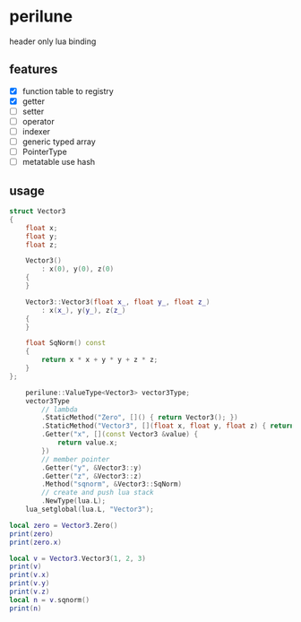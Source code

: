 # perilune

header only lua binding

## features

* [x] function table to registry
* [x] getter
* [ ] setter
* [ ] operator
* [ ] indexer
* [ ] generic typed array
* [ ] PointerType
* [ ] metatable use hash

## usage

```c++
struct Vector3
{
    float x;
    float y;
    float z;

    Vector3()
        : x(0), y(0), z(0)
    {
    }

    Vector3::Vector3(float x_, float y_, float z_)
        : x(x_), y(y_), z(z_)
    {
    }

    float SqNorm() const
    {
        return x * x + y * y + z * z;
    }
};
```

```c++
    perilune::ValueType<Vector3> vector3Type;
    vector3Type
        // lambda
        .StaticMethod("Zero", []() { return Vector3(); })
        .StaticMethod("Vector3", [](float x, float y, float z) { return Vector3(x, y, z); })
        .Getter("x", [](const Vector3 &value) {
            return value.x;
        })
        // member pointer
        .Getter("y", &Vector3::y)
        .Getter("z", &Vector3::z)
        .Method("sqnorm", &Vector3::SqNorm)
        // create and push lua stack
        .NewType(lua.L);
    lua_setglobal(lua.L, "Vector3");
```

```lua
local zero = Vector3.Zero()
print(zero)
print(zero.x)

local v = Vector3.Vector3(1, 2, 3)
print(v)
print(v.x)
print(v.y)
print(v.z)
local n = v.sqnorm()
print(n)
```
